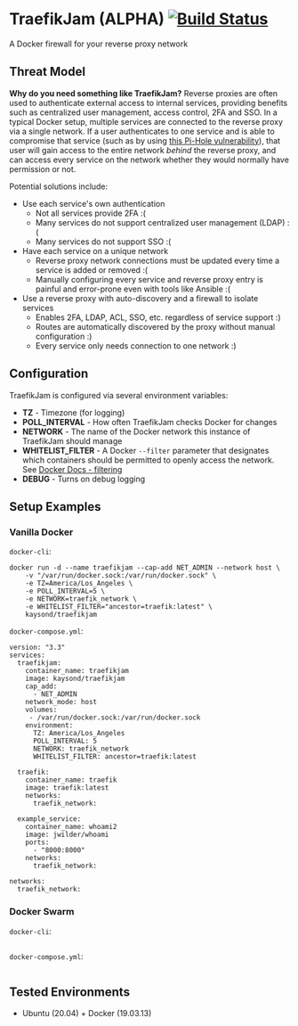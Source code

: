 # TraefikJam (ALPHA) [![Build Status](https://travis-ci.com/kaysond/traefikjam.svg?branch=master)](https://travis-ci.com/kaysond/traefikjam)
A Docker firewall for your reverse proxy network

## Threat Model
**Why do you need something like TraefikJam?** Reverse proxies are often used to authenticate external access to internal services, providing benefits such as centralized user management, access control, 2FA and SSO. In a typical Docker setup, multiple services are connected to the reverse proxy via a single network. If a user authenticates to one service and is able to compromise that service (such as by using [this Pi-Hole vulnerability](http://https://natedotred.wordpress.com/2020/03/28/cve-2020-8816-pi-hole-remote-code-execution/ "this Pi-Hole vulnerability")), that user will gain access to the entire network *behind* the reverse proxy, and can access every service on the network whether they would normally have permission or not.

Potential solutions include:
* Use each service's own authentication
  * Not all services provide 2FA :(
  * Many services do not support centralized user management (LDAP)  :(
  * Many services do not support SSO  :(
* Have each service on a unique network
  * Reverse proxy network connections must be updated every time a service is added or removed :(
  * Manually configuring every service and reverse proxy entry is painful and error-prone even with tools like Ansible :(
* Use a reverse proxy with auto-discovery and a firewall to isolate services
  * Enables 2FA, LDAP, ACL, SSO, etc. regardless of service support :)
  * Routes are automatically discovered by the proxy without manual configuration :)
  * Every service only needs connection to one network :)

## Configuration
TraefikJam is configured via several environment variables:
* **TZ** - Timezone (for logging)
* **POLL_INTERVAL** - How often TraefikJam checks Docker for changes
* **NETWORK** - The name of the Docker network this instance of TraefikJam should manage
* **WHITELIST_FILTER** - A Docker `--filter` parameter that designates which containers should be permitted to openly access the network. See [Docker Docs - filtering](https://docs.docker.com/engine/reference/commandline/ps/#filtering)
* **DEBUG** - Turns on debug logging

## Setup Examples

### Vanilla Docker
`docker-cli`:
```
docker run -d --name traefikjam --cap-add NET_ADMIN --network host \
	-v "/var/run/docker.sock:/var/run/docker.sock" \
	-e TZ=America/Los_Angeles \
	-e POLL_INTERVAL=5 \
	-e NETWORK=traefik_network \
	-e WHITELIST_FILTER="ancestor=traefik:latest" \
	kaysond/traefikjam
```

`docker-compose.yml`:
```
version: "3.3"
services:
  traefikjam:
    container_name: traefikjam
    image: kaysond/traefikjam
	cap_add:
      - NET_ADMIN
    network_mode: host
    volumes:
     - /var/run/docker.sock:/var/run/docker.sock
    environment:
      TZ: America/Los_Angeles
      POLL_INTERVAL: 5
      NETWORK: traefik_network
      WHITELIST_FILTER: ancestor=traefik:latest

  traefik:
    container_name: traefik
    image: traefik:latest
    networks:
      traefik_network:

  example_service:
    container_name: whoami2
    image: jwilder/whoami
    ports:
      - "8000:8000"
    networks:
      traefik_network:

networks:
  traefik_network:
```

### Docker Swarm
`docker-cli`:
```

```

`docker-compose.yml`:
```

```

## Tested Environments
* Ubuntu (20.04) + Docker (19.03.13)